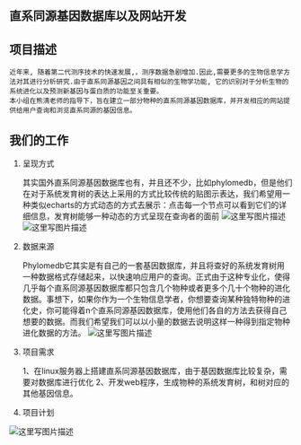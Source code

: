 **直系同源基因数据库以及网站开发**
-------------------

 项目描述
------

	近年来, 随着第二代测序技术的快速发展,，测序数据急剧增加.因此,需要更多的生物信息学方法对其进行分析研究.由于直系同源基因之间具有相似的生物学功能, 它的识别对于分析生物的系统进化以及预测新基因与蛋白质的功能至关重要。
	本小组在熊清老师的指导下，旨在建立一部分物种的直系同源基因数据库，并开发相应的网站提供给用户查询和浏览直系同源的基因信息。 
 
 

我们的工作
-------

 1. 呈现方式

	其实国外直系同源基因数据库也有，并且还不少，比如phylomedb，但是他们在对于系统发育树的表达上采用的方式比较传统的贴图示表达，我们希望用一种类似echarts的方式动态的方式去展示：点击每一个节点可以看到它们的详细信息，发育树能够一种动态的方式呈现在查询者的面前 
![这里写图片描述](http://img.blog.csdn.net/20160407183327741)
![这里写图片描述](http://img.blog.csdn.net/20160407183346823)

 2. 数据来源

	Phylomedb它其实是有自己的一套基因数据库，并且将查好的系统发育树用一种数据格式存储起来，以快速响应用户的查询。正式由于这种专业化，使得几乎每个直系同源基因数据库都只包含几个物种或者更多个几十个物种的进化数据。事想下，如果你作为一个生物信息学者，你想要查询某种独特物种的进化史，你可能得着n个直系同源基因数据库，使用他们各自的方法去获得自己想要的数据。而我们希望我们可以以小量的数据去说明这样一种得到指定物种进化数据的方法。
![这里写图片描述](http://img.blog.csdn.net/20160407183711043)

 3. 项目需求
 
	1、在linux服务器上搭建直系同源基因数据库，由于基因数据库比较复杂，需要对数据库进行优化
	2、开发web程序，生成物种的系统发育树，和树对应的其他基因信息。

 4. 项目计划
 
 ![这里写图片描述](http://img.blog.csdn.net/20160407184041185)
